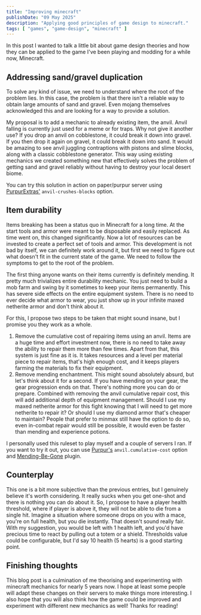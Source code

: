 ```yaml
---
title: "Improving minecraft"
publishDate: "09 May 2025"
description: "Applying good principles of game design to minecraft."
tags: [ "games", "game-design", "minecraft" ]
---
```


In this post I wanted to talk a little bit about game design theories and how they can be applied to the game I've been
playing and modding for a while now, Minecraft.

## Addressing sand/gravel duplication

To solve any kind of issue, we need to understand where the root of the problem lies. In this case, the problem is that
there isn't a reliable way to obtain large amounts of sand and gravel. Even mojang themselves acknowledged this and are
looking for a way to provide a solution.

My proposal is to add a mechanic to already existing item, the anvil. Anvil falling is currently just used for a meme or
for traps. Why not give it another use? If you drop an anvil on cobblestone, it could break it down into gravel. If you
then drop it again on gravel, it could break it down into sand. It would be amazing to see anvil juggling contraptions
with pistons and slime blocks, along with a classic cobblestone generator. This way using existing mechanics we created
something new that effectively solves the problem of getting sand and gravel reliably without having to destroy your
local desert biome.

You can try this solution in action on paper/purpur server using
<a href="https://modrinth.com/plugin/purpurextras" target="_blank">PurpurExtras'</a> `anvil-crushes-blocks` option.

## Item durability

Items breaking has been a status quo in Minecraft for a long time. At the start tools and armor were meant to be
disposable and easily replaced. As time went on, this changed significantly. Now a lot of resources can be invested to
create a perfect set of tools and armor. This development is not bad by itself, we can definitely work around it, but
first we need to figure out what doesn't fit in the current state of the game. We need to follow the symptoms to get to
the root of the problem.

The first thing anyone wants on their items currently is definitely mending. It pretty much trivializes entire durability
mechanic. You just need to build a mob farm and swing by it sometimes to keep your items permanently. This has severe
side effects on the entire equipment system. There is no need to ever decide what armor to wear, you just show up in your
infinite maxed netherite armor and don't think about it.

For this, I propose two steps to be taken that might sound insane, but I promise you they work as a whole.

1. Remove the cumulative cost of repairing items using an anvil. Items are a huge time and effort investment now, there
is no need to take away the ability to repair them more than few times. Apart from that, this system is just fine as it
is. It takes resources and a level per material piece to repair items, that's high enough cost, and it keeps players
farming the materials to fix their equipment.
2. Remove mending enchantment. This might sound absolutely absurd, but let's think about it for a second. If you have
mending on your gear, the gear progression ends on that. There's nothing more you can do or prepare. Combined with
removing the anvil cumulative repair cost, this will add additional depth of equipment management. Should I use my maxed
netherite armor for this fight knowing that I will need to get more netherite to repair it? Or should I use my diamond
armor that's cheaper to maintain? People that prefer to minmax still have the option to do so, even in-combat repair
would still be possible, it would even be faster than mending and experience potions.

I personally used this ruleset to play myself and a couple of servers I ran. If you want to try it out, you can use
<a href="https://purpurmc.org" target="_blank">Purpur's</a> `anvil.cumulative-cost` option and
<a href="https://modrinth.com/plugin/mending-be-gone" target="_blank">Mending-Be-Gone</a> plugin.

## Counterplay

This one is a bit more subjective than the previous entries, but I genuinely believe it's worth considering. It really
sucks when you get one-shot and there is nothing you can do about it. So, I propose to have a player health threshold,
where if player is above it, they will not be able to die from a single hit. Imagine a situation where someone drops on
you with a mace, you're on full health, but you die instantly. That doesn't sound really fair. With my suggestion, you
would be left with 1 health left, and you'd have precious time to react by pulling out a totem or a shield. Thresholds
value could be configurable, but I'd say 10 health (5 hearts) is a good starting point.

## Finishing thoughts

This blog post is a culmination of me theorising and experimenting with minecraft mechanics for nearly 5 years now.
I hope at least some people will adapt these changes on their servers to make things more interesting. I also hope that
you will also think how the game could be improved and experiment with different new mechanics as well! Thanks for reading!

